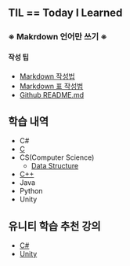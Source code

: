 ## TIL == Today I Learned
### ※ Makrdown 언어만 쓰기 ※


#### 작성 팁
* [Markdown 작성법](https://gist.github.com/ihoneymon/652be052a0727ad59601)
* [Markdown 표 작성법](https://github.com/inasie/inasie.github.io/blob/master/_posts/2018-11-25-%EB%A7%88%ED%81%AC%EB%8B%A4%EC%9A%B4-%ED%91%9C-%EB%A7%8C%EB%93%A4%EA%B8%B0.md)
* [Github README.md](https://lsh424.tistory.com/37)


## 학습 내역
* C#
* [C](https://github.com/BangYunseo/TIL/tree/main/C)
* CS(Computer Science)
  * [Data Structure](https://github.com/BangYunseo/TIL/tree/main/CS/Data%20Structure)
* [C++](https://github.com/BangYunseo/TIL/tree/main/Cpp)
* Java
* Python
* Unity

## 유니티 학습 추천 강의
* [C#](https://www.inflearn.com/course/c-sharp-%EC%B2%98%EC%9D%8C%EB%B6%80%ED%84%B0-%EB%B0%B0%EC%9A%B0%EA%B8%B0)
* [Unity](https://www.inflearn.com/course/%EC%9C%A0%EB%8B%88%ED%8B%B0-%EA%B2%8C%EC%9E%84%EA%B0%9C%EB%B0%9C-%ED%8C%8C%ED%8A%B81-2/dashboard)
